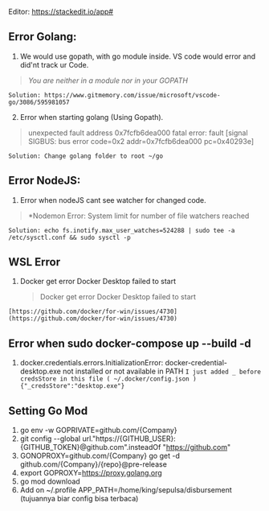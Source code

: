 


Editor: https://stackedit.io/app#

## Error Golang:

1. We would use gopath, with go module inside. VS code would error and did'nt track ur Code.
> *You are neither in a module nor in your GOPATH*

    Solution: https://www.gitmemory.com/issue/microsoft/vscode-go/3086/595981057

2. Error when starting golang (Using Gopath).

> unexpected fault address 0x7fcfb6dea000 fatal error: fault [signal
> SIGBUS: bus error code=0x2 addr=0x7fcfb6dea000 pc=0x40293e]

    Solution: Change golang folder to root ~/go


## Error NodeJS:

1. Error when nodeJS cant see watcher for changed code.
> *Nodemon Error: System limit for number of file watchers reached

    Solution: echo fs.inotify.max_user_watches=524288 | sudo tee -a /etc/sysctl.conf && sudo sysctl -p

## WSL Error
1. Docker get error Docker Desktop failed to start
	> Docker get error Docker Desktop failed to start

`[https://github.com/docker/for-win/issues/4730](https://github.com/docker/for-win/issues/4730)` 

## Error when sudo docker-compose up --build -d
1. docker.credentials.errors.InitializationError: docker-credential-desktop.exe not installed or not available in PATH
`I just added _ before credsStore in this file ( ~/.docker/config.json ) {"_credsStore":"desktop.exe"}`


## Setting Go Mod
1. go env -w GOPRIVATE=github.com/{Company}
2. git config --global url."https://{GITHUB_USER}:{GITHUB_TOKEN}@github.com".insteadOf "https://github.com"
3. GONOPROXY=github.com/{Company} go get -d github.com/{Company}/{repo}@pre-release
4. export GOPROXY=https://proxy.golang.org
5. go mod download
6. Add on ~/.profile APP_PATH=/home/king/sepulsa/disbursement (tujuannya biar config bisa terbaca)
